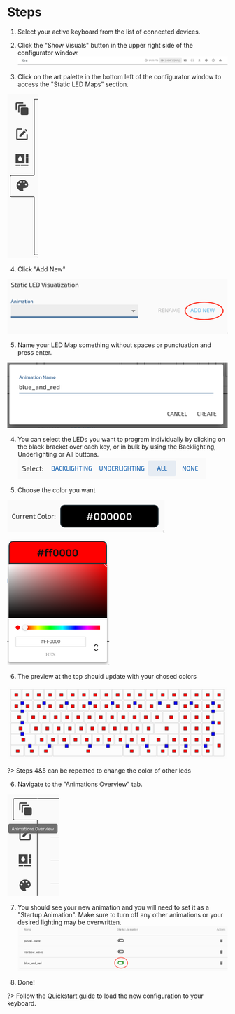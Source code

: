 <!-- [![staticmap](https://img.youtube.com/vi/4uQ4NRtGgAE/0.jpg)](https://www.youtube.com/watch?v=4uQ4NRtGgAE "K-Type Configurator Guide - Static LED Maps") -->

# Steps
1. Select your active keyboard from the list of connected devices.

2. Click the "Show Visuals" button in the upper right side of the configurator window.
![visuals](../images/Configurator/visuals.png)

3. Click on the art palette in the bottom left of the configurator window to access the "Static LED Maps" section.

![ledmap](../images/Configurator/ledmap.png)

4. Click "Add New"

![addnew](../images/Configurator/add-static.png)

5. Name your LED Map something without spaces or punctuation and press enter.

![rename](../images/Configurator/rename.png)

4. You can select the LEDs you want to program individually by clicking on the black bracket over each key, or in bulk by using the Backlighting, Underlighting or All buttons.
![backlight](../images/Configurator/backlight.png)

5. Choose the color you want
 
![currentcolor](../images/Configurator/currentcolor.png)

![colorchooser](../images/Configurator/colorchooser.png)

6. The preview at the top should update with your chosed colors

![lighting](../images/Configurator/lighting.png)

?> Steps 4&5 can be repeated to change the color of other leds

6. Navigate to the "Animations Overview" tab.

![animations](../images/Configurator/animations.png)
 
7. You should see your new animation and you will need to set it as a "Startup Animation". Make sure to turn off any other animations or your desired lighting may be overwritten.
![autostart](../images/Configurator/autostart.png)

8. Done!

?> Follow the [Quickstart guide](Quickstart.md) to load the new configuration to your keyboard.

